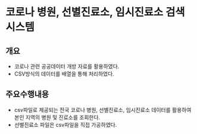 # 코로나 병원, 선별진료소, 임시진료소 검색 시스템
## 개요
* 코로나 관련 공공데이터 개방 자료를 활용하였다.
* CSV방식의 데이터를 배열을 통해 처리하였다.

## 주요수행내용
* csv파일로 제공되는 전국 코로나 병원, 선별진료소, 임시진료소 데이터를 활용하여 본인 지역의 병원 및 진료소를 조회한다.
* 선별진료소 파일은 csv파일을 직접 가공하였다.


